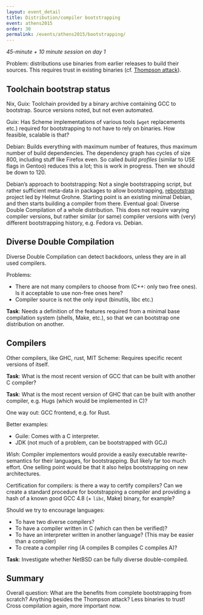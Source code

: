 ```yaml
---
layout: event_detail
title: Distribution/compiler bootstrapping
event: athens2015
order: 30
permalink: /events/athens2015/bootstrapping/
---
```


*45-minute + 10 minute session on day 1*

Problem: distributions use binaries from earlier releases to build their sources. This requires trust in existing binaries (cf. [Thompson attack](https://en.wikipedia.org/wiki/Backdoor_%28computing%29#Compiler_backdoors)).

Toolchain bootstrap status
--------------------------

Nix, Guix: Toolchain provided by a binary archive containing GCC to bootstrap. Source versions noted, but not even automated.

Guix: Has Scheme implementations of various tools (`wget` replacements etc.) required for bootstrapping to not have to rely on binaries. How feasible, scalable is that?

Debian: Builds everything with maximum number of features, thus maximum number of build dependencies. The dependency graph has cycles of size 800, including stuff like Firefox even. So called *build profiles* (similar to USE flags in Gentoo) reduces this a lot; this is work in progress. Then we should be down to 120.

Debian’s approach to bootstrapping: Not a single bootstrapping script, but rather sufficient meta-data in packages to allow bootstrapping, [rebootstrap](https://wiki.debian.org/HelmutGrohne/rebootstrap) project led by Helmut Grohne. Starting point is an existing minimal Debian, and then starts building a compiler from there. Eventual goal: Diverse Double Compilation of a whole distribution. This does not require varying compiler versions, but rather similar (or same) compiler versions with (very) different bootstrapping history, e.g. Fedora vs. Debian.

Diverse Double Compilation
--------------------------

Diverse Double Compilation can detect backdoors, unless they are in all used compilers.

Problems:

 * There are not many compilers to choose from (C++: only two free ones). Is it acceptable to use non-free ones here?
 * Compiler source is not the only input (binutils, libc etc.)

**Task**: Needs a definition of the features required from a minimal base compilation system (shells, Make, etc.), so that we can bootstrap one distribution on another.

Compilers
---------

Other compilers, like GHC, rust, MIT Scheme: Requires specific recent versions of itself.

**Task**: What is the most recent version of GCC that can be built with another C compiler?

**Task**: What is the most recent version of GHC that can be built with another compiler, e.g. Hugs (which would be implemented in C)?

One way out: GCC frontend, e.g. for Rust.

Better examples:

 * Guile: Comes with a C interpreter.
 * JDK (not much of a problem, can be bootstrapped with GCJ)

*Wish*: Compiler implementors would provide a easily executable rewrite-semantics for their languages, for bootstrapping. But likely far too much effort. One selling point would be that it also helps bootstrapping on new architectures.

Certification for compilers: is there a way to certify compilers? Can we create a standard procedure for bootstrapping a compiler and providing a hash of a known good GCC 4.8 (+ `libc`, Make) binary, for example?

Should we try to encourage languages:

 - To have two diverse compilers?
 - To have a compiler written in C (which can then be verified)?
 - To have an interpreter written in another language? (This may be easier than a compiler)
 - To create a compiler ring (A compiles B compiles C compiles A)?

**Task**: Investigate whether NetBSD can be fully diverse double-compiled.

Summary
-------

Overall question: What are the benefits from complete bootstrapping from
scratch? Anything besides the Thompson attack? Less binaries to trust! Cross
compilation again, more important now.
